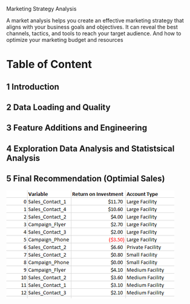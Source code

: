 Marketing Strategy Analysis

A market analysis helps you create an effective marketing strategy that aligns with your business goals and objectives. It can reveal the best channels, tactics, and tools to reach your target audience. And how to optimize your marketing budget and resources


# Table of Content

## 1 Introduction
## 2 Data Loading and Quality
## 3 Feature Additions and Engineering
## 4 Exploration Data Analysis and Statistsical Analysis
## 5 Final Recommendation (Optimial Sales)

![alt text](image.png)
